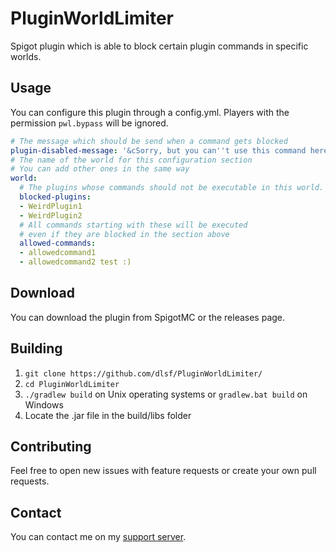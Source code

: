 # PluginWorldLimiter
Spigot plugin which is able to block certain plugin commands in specific worlds.

## Usage
You can configure this plugin through a config.yml. Players with the permission `pwl.bypass` will be ignored.

```yaml
# The message which should be send when a command gets blocked
plugin-disabled-message: '&cSorry, but you can''t use this command here!'
# The name of the world for this configuration section
# You can add other ones in the same way
world:
  # The plugins whose commands should not be executable in this world.
  blocked-plugins:
  - WeirdPlugin1
  - WeirdPlugin2
  # All commands starting with these will be executed
  # even if they are blocked in the section above
  allowed-commands:
  - allowedcommand1
  - allowedcommand2 test :)
```

## Download
You can download the plugin from SpigotMC or the releases page.

## Building
1. `git clone https://github.com/dlsf/PluginWorldLimiter/`
2. `cd PluginWorldLimiter`
3. `./gradlew build` on Unix operating systems or `gradlew.bat build` on Windows
4. Locate the .jar file in the build/libs folder

## Contributing
Feel free to open new issues with feature requests or create your own pull requests.

## Contact
You can contact me on my [support server](https://discord.gg/E763gRg).

